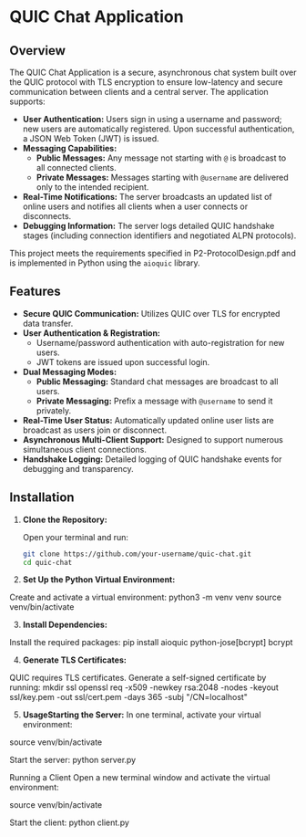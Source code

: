 # QUIC Chat Application

## Overview

The QUIC Chat Application is a secure, asynchronous chat system built over the QUIC protocol with TLS encryption to ensure low-latency and secure communication between clients and a central server. The application supports:
- **User Authentication:** Users sign in using a username and password; new users are automatically registered. Upon successful authentication, a JSON Web Token (JWT) is issued.
- **Messaging Capabilities:**  
  - **Public Messages:** Any message not starting with `@` is broadcast to all connected clients.  
  - **Private Messages:** Messages starting with `@username` are delivered only to the intended recipient.
- **Real-Time Notifications:** The server broadcasts an updated list of online users and notifies all clients when a user connects or disconnects.
- **Debugging Information:** The server logs detailed QUIC handshake stages (including connection identifiers and negotiated ALPN protocols).

This project meets the requirements specified in P2-ProtocolDesign.pdf and is implemented in Python using the `aioquic` library.

## Features

- **Secure QUIC Communication:** Utilizes QUIC over TLS for encrypted data transfer.
- **User Authentication & Registration:**  
  - Username/password authentication with auto-registration for new users.  
  - JWT tokens are issued upon successful login.
- **Dual Messaging Modes:**  
  - **Public Messaging:** Standard chat messages are broadcast to all users.
  - **Private Messaging:** Prefix a message with `@username` to send it privately.
- **Real-Time User Status:** Automatically updated online user lists are broadcast as users join or disconnect.
- **Asynchronous Multi-Client Support:** Designed to support numerous simultaneous client connections.
- **Handshake Logging:** Detailed logging of QUIC handshake events for debugging and transparency.

## Installation

1. **Clone the Repository:**

   Open your terminal and run:
   ```bash
   git clone https://github.com/your-username/quic-chat.git
   cd quic-chat

2. **Set Up the Python Virtual Environment:**
  
  Create and activate a virtual environment:
  python3 -m venv venv
source venv/bin/activate


3. **Install Dependencies:**
  
  Install the required packages:
  pip install aioquic python-jose[bcrypt] bcrypt


4. **Generate TLS Certificates:**

 QUIC requires TLS certificates. 
 Generate a self-signed certificate by running:
 mkdir ssl
 openssl req -x509 -newkey rsa:2048 -nodes -keyout
 ssl/key.pem -out ssl/cert.pem -days 365 -subj "/CN=localhost"


5. **UsageStarting the Server:**
  In one terminal, activate your virtual environment:

  source venv/bin/activate

  Start the server:
  python server.py

 Running a Client
  Open a new terminal window and activate the virtual environment:

  source venv/bin/activate

   Start the client:
   python client.py


